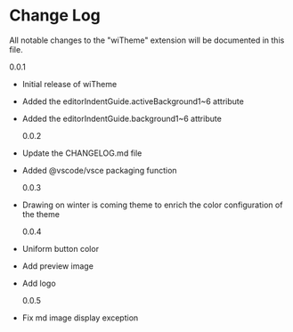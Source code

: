 # Change Log

All notable changes to the "wiTheme" extension will be documented in this file.

0.0.1

- Initial release of wiTheme
- Added the editorIndentGuide.activeBackground1~6 attribute
- Added the editorIndentGuide.background1~6 attribute

  0.0.2

- Update the CHANGELOG.md file
- Added @vscode/vsce packaging function

  0.0.3

- Drawing on winter is coming theme to enrich the color configuration of the theme

  0.0.4

- Uniform button color
- Add preview image
- Add logo

  0.0.5

- Fix md image display exception
